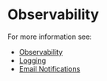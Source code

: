 # Observability
For more information see:
- [Observability](/docs/admin/Installation/Observability)
- [Logging](/docs/admin/Installation/Logging)
- [Email Notifications](/docs/admin/Day2/Notifications)
